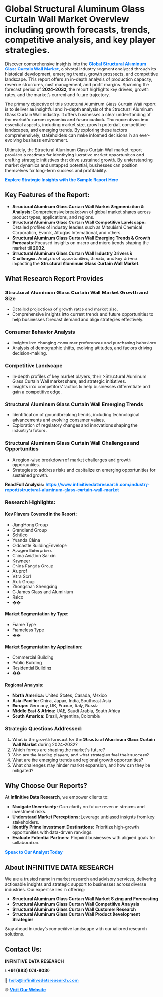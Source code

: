 <h1>Global Structural Aluminum Glass Curtain Wall Market Overview including growth forecasts, trends, competitive analysis, and key player strategies.</h1>
<p>
Discover comprehensive insights into the 
<a href="https://www.infinitivedataresearch.com/industry-report/structural-aluminum-glass-curtain-wall-market" rel="dofollow" style="color: #007BFF; text-decoration: none;"><strong>Global Structural Aluminum Glass Curtain Wall Market</strong></a>, a pivotal industry segment analyzed through its historical development, emerging trends, growth prospects, and competitive landscape. This report offers an in-depth analysis of production capacity, revenue structures, cost management, and profit margins. Spanning the forecast period of <strong>2024–2033</strong>, the report highlights key drivers, growth rates, and the market’s current and future trajectory.
</p>
<p>
The primary objective of this Structural Aluminum Glass Curtain Wall report is to deliver an insightful and in-depth analysis of the Structural Aluminum Glass Curtain Wall industry. It offers businesses a clear understanding of the market's current dynamics and future outlook. The report dives into essential aspects, including market size, growth potential, competitive landscapes, and emerging trends. By exploring these factors comprehensively, stakeholders can make informed decisions in an ever-evolving business environment.
</p>
<p>
Ultimately, the Structural Aluminum Glass Curtain Wall market report provides a roadmap for identifying lucrative market opportunities and crafting strategic initiatives that drive sustained growth. By understanding market dynamics and untapped potential, businesses can position themselves for long-term success and profitability.
</p>
<p>
<a href="https://www.infinitivedataresearch.com/request-sample/reportId=108341" style="color: #007BFF; text-decoration: none;"><strong>Explore Strategic Insights with the Sample Report Here</strong></a>
</p>

<h2>Key Features of the Report:</h2>
<ul>
<li><strong>Structural Aluminum Glass Curtain Wall Market Segmentation & Analysis:</strong> Comprehensive breakdown of global market shares across product types, applications, and regions.</li>
<li><strong>Structural Aluminum Glass Curtain Wall Competitive Landscape:</strong> Detailed profiles of industry leaders such as Mitsubishi Chemical Corporation, Evonik, Altuglas International, and others.</li>
<li><strong>Structural Aluminum Glass Curtain Wall Emerging Trends & Growth Forecasts:</strong> Focused insights on macro and micro trends shaping the market till <strong>2032</strong>.</li>
<li><strong>Structural Aluminum Glass Curtain Wall Industry Drivers & Challenges:</strong> Analysis of opportunities, threats, and key drivers impacting the <strong>Structural Aluminum Glass Curtain Wall Market</strong>.</li>
</ul>

<h2>What Research Report Provides</h2>
<h3>Structural Aluminum Glass Curtain Wall Market Growth and Size</h3>
<ul>
<li>Detailed projections of growth rates and market size.</li>
<li>Comprehensive insights into current trends and future opportunities to help businesses forecast demand and align strategies effectively.</li>
</ul>

<h3>Consumer Behavior Analysis</h3>
<ul>
<li>Insights into changing consumer preferences and purchasing behaviors.</li>
<li>Analysis of demographic shifts, evolving attitudes, and factors driving decision-making.</li>
</ul>

<h3>Competitive Landscape</h3>
<ul>
<li>In-depth profiles of key market players, their >Structural Aluminum Glass Curtain Wall market share, and strategic initiatives.</li>
<li>Insights into competitors' tactics to help businesses differentiate and gain a competitive edge.</li>
</ul>

<h3>Structural Aluminum Glass Curtain Wall Emerging Trends</h3>
<ul>
<li>Identification of groundbreaking trends, including technological advancements and evolving consumer values.</li>
<li>Exploration of regulatory changes and innovations shaping the industry's future.</li>
</ul>

<h3>Structural Aluminum Glass Curtain Wall Challenges and Opportunities</h3>
<ul>
<li>A region-wise breakdown of market challenges and growth opportunities.</li>
<li>Strategies to address risks and capitalize on emerging opportunities for sustained growth.</li>
</ul>
<p><strong>Read Full Analysis:</strong> <a href="https://www.infinitivedataresearch.com/industry-report/structural-aluminum-glass-curtain-wall-market" rel="dofollow" style="color: #007BFF; text-decoration: none;"><strong>https://www.infinitivedataresearch.com/industry-report/structural-aluminum-glass-curtain-wall-market</strong></a></p>
<h3>Research Highlights:</h3>
<h4>Key Players Covered in the Report:</h4>
<ul><li>JiangHong Group</li><li>Grandland Group</li><li>Schüco</li><li>Yuanda China</li><li>Oldcastle BuildingEnvelope</li><li>Apogee Enterprises</li><li>China Aviation Sanxin</li><li>Kawneer</li><li>China Fangda Group</li><li>Aluprof</li><li>Vitra Scrl</li><li>Aluk Group</li><li>Zhongshan Shengxing</li><li>G.James Glass and Aluminium</li><li>Raico</li><li>��</li></ul>
<h4>Market Segmentation by Type:</h4>
<ul><li>Frame Type</li><li>Frameless Type</li><li>��</li></ul>
<h4>Market Segmentation by Application:</h4>
<ul><li>Commercial Building</li><li>Public Building</li><li>Residential Building</li><li>��</li></ul>

<h4>Regional Analysis:</h4>
<ul>
<li><strong>North America:</strong> United States, Canada, Mexico</li>
<li><strong>Asia-Pacific:</strong> China, Japan, India, Southeast Asia</li>
<li><strong>Europe:</strong> Germany, UK, France, Italy, Russia</li>
<li><strong>Middle East & Africa:</strong> UAE, Saudi Arabia, South Africa</li>
<li><strong>South America:</strong> Brazil, Argentina, Colombia</li>
</ul>

<h3>Strategic Questions Addressed:</h3>
<ol>
<li>What is the growth forecast for the <strong>Structural Aluminum Glass Curtain Wall Market</strong> during 2024–2032?</li>
<li>Which forces are shaping the market's future?</li>
<li>Who are the leading players, and what strategies fuel their success?</li>
<li>What are the emerging trends and regional growth opportunities?</li>
<li>What challenges may hinder market expansion, and how can they be mitigated?</li>
</ol>

<h2>Why Choose Our Reports?</h2>
<p>At <strong>Infinitive Data Research</strong>, we empower clients to:</p>
<ul>
<li><strong>Navigate Uncertainty:</strong> Gain clarity on future revenue streams and investment risks.</li>
<li><strong>Understand Market Perceptions:</strong> Leverage unbiased insights from key stakeholders.</li>
<li><strong>Identify Prime Investment Destinations:</strong> Prioritize high-growth opportunities with data-driven rankings.</li>
<li><strong>Evaluate Potential Partners:</strong> Pinpoint businesses with aligned goals for collaboration.</li>
</ul>
<p><a href="https://www.infinitivedataresearch.com/industry-report/structural-aluminum-glass-curtain-wall-market" rel="dofollow" style="color: #007BFF; text-decoration: none;"><strong>Speak to Our Analyst Today</strong></a></p>

<h2>About INFINITIVE DATA RESEARCH</h2>
<p>We are a trusted name in market research and advisory services, delivering actionable insights and strategic support to businesses across diverse industries. Our expertise lies in offering:</p>
<ul>
<li><strong>Structural Aluminum Glass Curtain Wall Market Sizing and Forecasting</strong></li>
<li><strong>Structural Aluminum Glass Curtain Wall Competitive Analysis</strong></li>
<li><strong>Structural Aluminum Glass Curtain Wall Customer Research</strong></li>
<li><strong>Structural Aluminum Glass Curtain Wall Product Development Strategies</strong></li>
</ul>
<p>Stay ahead in today’s competitive landscape with our tailored research solutions.</p>

<h2>Contact Us:</h2>
<p><strong>INFINITIVE DATA RESEARCH</strong></p>
<p>📞 <strong>+91 (883) 074-8030</strong></p>
<p>📧 <strong><a href="mailto:help@infinitivedataresearch.com" style="color: #007BFF;">help@infinitivedataresearch.com</a></strong></p>
<p>🌐 <strong><a href="https://www.infinitivedataresearch.com" rel="dofollow" style="color: #007BFF;">Visit Our Website</a></strong></p>